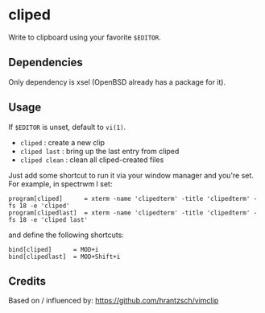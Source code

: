 # cliped

Write to clipboard using your favorite `$EDITOR`.

## Dependencies

Only dependency is xsel (OpenBSD already has a package for it).

## Usage

If `$EDITOR` is unset, default to `vi(1)`.

* `cliped` : create a new clip
* `cliped last` : bring up the last entry from cliped
* `cliped clean` : clean all cliped-created files

Just add some shortcut to run it via your window manager and you're set.
For example, in spectrwm I set:
```
program[cliped]      = xterm -name 'clipedterm' -title 'clipedterm' -fs 18 -e 'cliped'
program[clipedlast]  = xterm -name 'clipedterm' -title 'clipedterm' -fs 18 -e 'cliped last'
```
and define the following shortcuts:
```
bind[cliped]      = MOD+i
bind[clipedlast]  = MOD+Shift+i
```

## Credits

Based on / influenced by:
https://github.com/hrantzsch/vimclip

